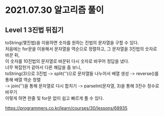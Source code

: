 # 2021.07.30 알고리즘 풀이

## Level 1 3진법 뒤집기

toString(몇진법)을 이용하면 숫자를 원하는 진법의 문자열을 구할 수 있다.\
처음에는 for문을 이용해서 문자열을 역순으로 정렬하고, 그 문자열을 3진법의 숫자로 바꾼 뒤,\
이 숫자를 10진법의 문자열로 바꾼뒤 다시 숫자로 바꾸어 정답을 냈다.\
너무 복잡한거 같아서 다른 해답을 좀 보니,\
toString(3)으로 3진법 -> split('')으로 문자열들 나누어서 배열 생성 -> reverse()를 통해 배열 역순 정렬\
-> join('')을 통해 문자열로 다시 합치기 -> parseInt(문자열, 3)을 통해 3진수 정수로 바꾸기\
이렇게 하면 한줄 및 for문 없이 쉽고 빠르게 풀 수 있다.

https://programmers.co.kr/learn/courses/30/lessons/68935
